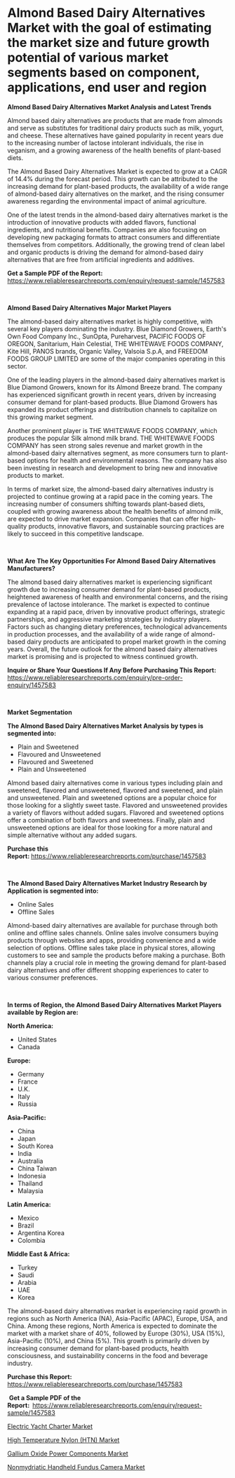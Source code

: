 <p><h1>Almond Based Dairy Alternatives Market with the goal of estimating the market size and future growth potential of various market segments based on component, applications, end user and region</h1></p><p><strong>Almond Based Dairy Alternatives Market Analysis and Latest Trends</strong></p>
<p><p>Almond based dairy alternatives are products that are made from almonds and serve as substitutes for traditional dairy products such as milk, yogurt, and cheese. These alternatives have gained popularity in recent years due to the increasing number of lactose intolerant individuals, the rise in veganism, and a growing awareness of the health benefits of plant-based diets.</p><p>The Almond Based Dairy Alternatives Market is expected to grow at a CAGR of 14.4% during the forecast period. This growth can be attributed to the increasing demand for plant-based products, the availability of a wide range of almond-based dairy alternatives on the market, and the rising consumer awareness regarding the environmental impact of animal agriculture.</p><p>One of the latest trends in the almond-based dairy alternatives market is the introduction of innovative products with added flavors, functional ingredients, and nutritional benefits. Companies are also focusing on developing new packaging formats to attract consumers and differentiate themselves from competitors. Additionally, the growing trend of clean label and organic products is driving the demand for almond-based dairy alternatives that are free from artificial ingredients and additives.</p></p>
<p><strong>Get a Sample PDF of the Report:&nbsp;</strong> <a href="https://www.reliableresearchreports.com/enquiry/request-sample/1457583">https://www.reliableresearchreports.com/enquiry/request-sample/1457583</a></p>
<p>&nbsp;</p>
<p><strong>Almond Based Dairy Alternatives Major Market Players</strong></p>
<p><p>The almond-based dairy alternatives market is highly competitive, with several key players dominating the industry. Blue Diamond Growers, Earth's Own Food Company Inc., SunOpta, Pureharvest, PACIFIC FOODS OF OREGON, Sanitarium, Hain Celestial, THE WHITEWAVE FOODS COMPANY, Kite Hill, PANOS brands, Organic Valley, Valsoia S.p.A, and FREEDOM FOODS GROUP LIMITED are some of the major companies operating in this sector.</p><p>One of the leading players in the almond-based dairy alternatives market is Blue Diamond Growers, known for its Almond Breeze brand. The company has experienced significant growth in recent years, driven by increasing consumer demand for plant-based products. Blue Diamond Growers has expanded its product offerings and distribution channels to capitalize on this growing market segment.</p><p>Another prominent player is THE WHITEWAVE FOODS COMPANY, which produces the popular Silk almond milk brand. THE WHITEWAVE FOODS COMPANY has seen strong sales revenue and market growth in the almond-based dairy alternatives segment, as more consumers turn to plant-based options for health and environmental reasons. The company has also been investing in research and development to bring new and innovative products to market.</p><p>In terms of market size, the almond-based dairy alternatives industry is projected to continue growing at a rapid pace in the coming years. The increasing number of consumers shifting towards plant-based diets, coupled with growing awareness about the health benefits of almond milk, are expected to drive market expansion. Companies that can offer high-quality products, innovative flavors, and sustainable sourcing practices are likely to succeed in this competitive landscape.</p></p>
<p>&nbsp;</p>
<p><strong>What Are The Key Opportunities For Almond Based Dairy Alternatives Manufacturers?</strong></p>
<p><p>The almond based dairy alternatives market is experiencing significant growth due to increasing consumer demand for plant-based products, heightened awareness of health and environmental concerns, and the rising prevalence of lactose intolerance. The market is expected to continue expanding at a rapid pace, driven by innovative product offerings, strategic partnerships, and aggressive marketing strategies by industry players. Factors such as changing dietary preferences, technological advancements in production processes, and the availability of a wide range of almond-based dairy products are anticipated to propel market growth in the coming years. Overall, the future outlook for the almond based dairy alternatives market is promising and is projected to witness continued growth.</p></p>
<p><strong>Inquire or Share Your Questions If Any Before Purchasing This Report:</strong> <a href="https://www.reliableresearchreports.com/enquiry/pre-order-enquiry/1457583">https://www.reliableresearchreports.com/enquiry/pre-order-enquiry/1457583</a></p>
<p>&nbsp;</p>
<p><strong>Market Segmentation</strong></p>
<p><strong>The Almond Based Dairy Alternatives Market Analysis by types is segmented into:</strong></p>
<p><ul><li>Plain and Sweetened</li><li>Flavoured and Unsweetened</li><li>Flavoured and Sweetened</li><li>Plain and Unsweetened</li></ul></p>
<p><p>Almond based dairy alternatives come in various types including plain and sweetened, flavored and unsweetened, flavored and sweetened, and plain and unsweetened. Plain and sweetened options are a popular choice for those looking for a slightly sweet taste. Flavored and unsweetened provides a variety of flavors without added sugars. Flavored and sweetened options offer a combination of both flavors and sweetness. Finally, plain and unsweetened options are ideal for those looking for a more natural and simple alternative without any added sugars.</p></p>
<p><strong>Purchase this Report:&nbsp;</strong><a href="https://www.reliableresearchreports.com/purchase/1457583">https://www.reliableresearchreports.com/purchase/1457583</a></p>
<p>&nbsp;</p>
<p><strong>The Almond Based Dairy Alternatives Market Industry Research by Application is segmented into:</strong></p>
<p><ul><li>Online Sales</li><li>Offline Sales</li></ul></p>
<p><p>Almond-based dairy alternatives are available for purchase through both online and offline sales channels. Online sales involve consumers buying products through websites and apps, providing convenience and a wide selection of options. Offline sales take place in physical stores, allowing customers to see and sample the products before making a purchase. Both channels play a crucial role in meeting the growing demand for plant-based dairy alternatives and offer different shopping experiences to cater to various consumer preferences.</p></p>
<p>&nbsp;</p>
<p><strong>In terms of Region, the Almond Based Dairy Alternatives Market Players available by Region are:</strong></p>
<p>
    <p> <strong> North America: </strong>
        <ul>
            <li>United States</li>
            <li>Canada</li>
        </ul>
        </p> 
    <p> <strong> Europe: </strong>
        <ul>
            <li>Germany</li>
            <li>France</li>
            <li>U.K.</li>
            <li>Italy</li>
            <li>Russia</li>
        </ul>
        </p> 
    <p> <strong> Asia-Pacific: </strong>
        <ul>
            <li>China</li>
            <li>Japan</li>
            <li>South Korea</li>
            <li>India</li>
            <li>Australia</li>
            <li>China Taiwan</li>
            <li>Indonesia</li>
            <li>Thailand</li>
            <li>Malaysia</li>
        </ul>
        </p> 
    <p> <strong> Latin America: </strong>
        <ul>
            <li>Mexico</li>
            <li>Brazil</li>
            <li>Argentina Korea</li>
            <li>Colombia</li>
        </ul>
        </p> 
    <p> <strong> Middle East & Africa: </strong>
        <ul>
            <li>Turkey</li>
            <li>Saudi</li>
            <li>Arabia</li>
            <li>UAE</li>
            <li>Korea</li>
        </ul>
    </p>
    </p>
<p><p>The almond-based dairy alternatives market is experiencing rapid growth in regions such as North America (NA), Asia-Pacific (APAC), Europe, USA, and China. Among these regions, North America is expected to dominate the market with a market share of 40%, followed by Europe (30%), USA (15%), Asia-Pacific (10%), and China (5%). This growth is primarily driven by increasing consumer demand for plant-based products, health consciousness, and sustainability concerns in the food and beverage industry.</p></p>
<p><strong>Purchase this Report: </strong><a href="https://www.reliableresearchreports.com/purchase/1457583">https://www.reliableresearchreports.com/purchase/1457583</a></p>
<p>&nbsp;<strong>Get a Sample PDF of the Report:&nbsp;&nbsp;</strong><a href="https://www.reliableresearchreports.com/enquiry/request-sample/1457583">https://www.reliableresearchreports.com/enquiry/request-sample/1457583</a></p>
<p><strong></strong></p>
<p><p><a href="https://github.com/jaidynmorantestelletmjzya/Market-Research-Report-List-1/blob/main/electric-yacht-charter-market.md">Electric Yacht Charter Market</a></p><p><a href="https://faithful-glue-af3.notion.site/High-Temperature-Nylon-HTN-Market-Size-Global-Industry-Overview-Market-Segmentation-and-Forecast-614d18943f9440de9fdcf718396320c0">High Temperature Nylon (HTN) Market</a></p><p><a href="https://view.publitas.com/reportprime-1/global-gallium-oxide-power-components-market-by-types-applications-and-major-players-with-regional-growth-rate-analysis-and-development-situation-from-2024-to-2031/">Gallium Oxide Power Components Market</a></p><p><a href="https://github.com/juniordelafrance/Market-Research-Report-List-2/blob/main/nonmydriatic-handheld-fundus-camera-market.md">Nonmydriatic Handheld Fundus Camera Market</a></p></p>